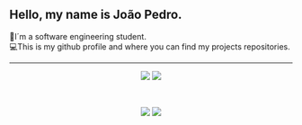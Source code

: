 ## Hello, my name is João Pedro.
🎒I´m a software engineering student.<br>
💻This is my github profile and where you can find my projects repositories.
<hr>
<div align="center"> 
 <a href = "mailto:joaopedroigeski@gmail.com"><img src="https://img.shields.io/badge/-Gmail-%23333?style=for-the-badge&logo=gmail&logoColor=white" target="_blank"></a>
 <a href="https://www.linkedin.com/in/joão-pedro-igeski-morais-4b9405235/" target="_blank"><img src="https://img.shields.io/badge/-LinkedIn-%230077B5?style=for-the-badge&logo=linkedin&logoColor=white" target="_blank"></a> 
</div>

 &nbsp;
<div align="center">
    <img src="https://github-readme-stats.vercel.app/api?username=jpedro1711&show_icons=true&include_all_commits=true&line_height=20&hide_border=true&theme=graywhite"/>
    <img src="https://github-readme-stats.vercel.app/api/top-langs/?username=jpedro1711&layout=compact&theme=dracula"/>
</div>
